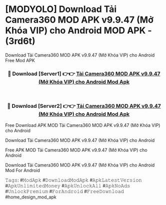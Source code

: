 # [MODYOLO] Download Tải Camera360 MOD APK v9.9.47 (Mở Khóa VIP) cho Android MOD APK - (3rd6t)
Download Tải Camera360 MOD APK v9.9.47 (Mở Khóa VIP) cho Android Free Mod APK

<div align="center">
<h3>🔴 Download [Server1] 👉👉 <a href="https://apk-comot.site?title=Tải_Camera360_MOD_APK_v9.9.47_(Mở_Khóa_VIP)_cho_Android">Tải Camera360 MOD APK v9.9.47 (Mở Khóa VIP) cho Android Mod Apk</a></h3><br>

<h3>🔴 Download [Server2] 👉👉 <a href="https://apk-comot.site?title=Tải_Camera360_MOD_APK_v9.9.47_(Mở_Khóa_VIP)_cho_Android">Tải Camera360 MOD APK v9.9.47 (Mở Khóa VIP) cho Android Mod Apk</a></h3>
</div>


Free Download APK MOD Tải Camera360 MOD APK v9.9.47 (Mở Khóa VIP) cho Android

Download Tải Camera360 MOD APK v9.9.47 (Mở Khóa VIP) cho Android 

Free APK MOD Tải Camera360 MOD APK v9.9.47 (Mở Khóa VIP) cho Android 

Download Tải Camera360 MOD APK v9.9.47 (Mở Khóa VIP) cho Android Mod For Android

𝚃𝚊𝚐𝚜: #𝙼𝚘𝚍𝙰𝚙𝚔 #𝙳𝚘𝚠𝚗𝚕𝚘𝚊𝚍𝙼𝚘𝚍𝙰𝚙𝚔 #𝙰𝚙𝚔𝙻𝚊𝚝𝚎𝚜𝚝𝚅𝚎𝚛𝚜𝚒𝚘𝚗 #𝙰𝚙𝚔𝚄𝚗𝚕𝚒𝚖𝚒𝚝𝚎𝚍𝙼𝚘𝚗𝚎𝚢 #𝙰𝚙𝚔𝚄𝚗𝚕𝚘𝚌𝚔𝙰𝚕𝚕 #𝙰𝚙𝚔𝙽𝚘𝙰𝚍𝚜 #𝚄𝚗𝚕𝚘𝚌𝚔𝙿𝚛𝚎𝚖𝚒𝚞𝚖 #𝙵𝚘𝚛𝙰𝚗𝚍𝚛𝚘𝚒𝚍 #𝙵𝚛𝚎𝚎𝙳𝚘𝚠𝚗𝚕𝚘𝚊𝚍 #home_design_mod_apk